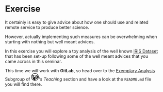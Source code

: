 # Exercise

It certainly is easy to give advice about how one should use <i class="fab fa-git"></i> and related remote service to produce better science.

However, actually implementing such measures can be overwhelming when starting with nothing but well meant advices.

In this exercise you will explore a toy analysis of the well known [IRIS Dataset](https://archive.ics.uci.edu/dataset/53/iris) that has been set-up following some of the well meant advices that you came across in this seminar.

This time we will work with <i class="fab fa-gitlab"></i> **GitLab**, so head over to the [Exemplary Analysis](https://gitlab.com/t4d-gmbh/teaching/exemplaryanalysis) Subgroup of <img src="./../../_static/T4D_logo_bw.svg" alt="T4D" width="25" height="25">'s _Teaching_ section and have a look at the `README.md` file you will find there.
